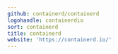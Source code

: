 ```yaml
---
github: containerd/containerd
logohandle: containerdio
sort: containerd
title: containerd
website: 'https://containerd.io/'
---
```

